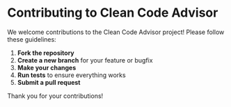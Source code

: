 # Contributing to Clean Code Advisor

We welcome contributions to the Clean Code Advisor project! Please follow these guidelines:

1. **Fork the repository**
2. **Create a new branch** for your feature or bugfix
3. **Make your changes**
4. **Run tests** to ensure everything works
5. **Submit a pull request**

Thank you for your contributions!